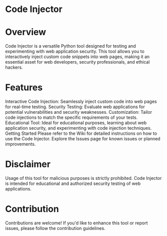 
# Code Injector

# Overview
Code Injector is a versatile Python tool designed for testing and experimenting with web application security. This tool allows you to interactively inject custom code snippets into web pages, making it an essential asset for web developers, security professionals, and ethical hackers.

# Features
Interactive Code Injection: Seamlessly inject custom code into web pages for real-time testing.
Security Testing: Evaluate web applications for potential vulnerabilities and security weaknesses.
Customization: Tailor code injections to match the specific requirements of your tests.
Educational Tool: Ideal for educational purposes, learning about web application security, and experimenting with code injection techniques.
Getting Started
Please refer to the Wiki for detailed instructions on how to use the Code Injector. Explore the Issues page for known issues or planned improvements.

# Disclaimer
Usage of this tool for malicious purposes is strictly prohibited. Code Injector is intended for educational and authorized security testing of web applications.

# Contribution
Contributions are welcome! If you'd like to enhance this tool or report issues, please follow the contribution guidelines.

